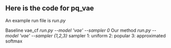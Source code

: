 ## Here is the code for pq_vae


An example run file is *run.py*

Baseline vae_cf   *run.py --model 'vae' --sampler 0*
Our method        *run.py --model 'vae' --sampler {1,2,3}*
sampler 1: uniform 2: popular 3: approximated softmax
